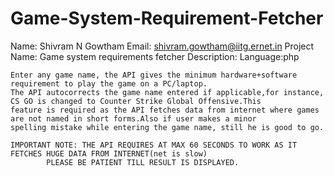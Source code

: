 # Game-System-Requirement-Fetcher
Name: Shivram N Gowtham
Email: shivram.gowtham@iitg.ernet.in
Project Name: Game system requirements fetcher
Description:
	Language:php
	
	Enter any game name, the API gives the minimum hardware+software requirement to play the game on a PC/laptop.
	The API autocorrects the game name entered if applicable,for instance, CS GO is changed to Counter Strike Global Offensive.This 
	feature is required as the API fetches data from internet where games are not named in short forms.Also if user makes a minor 
	spelling mistake while entering the game name, still he is good to go.
		
	IMPORTANT NOTE: THE API REQUIRES AT MAX 60 SECONDS TO WORK AS IT FETCHES HUGE DATA FROM INTERNET(net is slow)
			PLEASE BE PATIENT TILL RESULT IS DISPLAYED. 	
